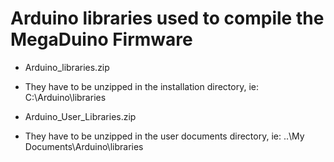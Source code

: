 # Arduino libraries used to compile the MegaDuino Firmware

* Arduino_libraries.zip

- They have to be unzipped in the installation directory, ie: C:\Arduino\libraries

* Arduino_User_Libraries.zip

- They have to be unzipped in the user documents directory, ie: ..\My Documents\Arduino\libraries


